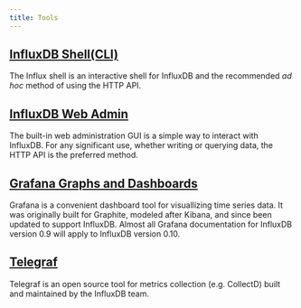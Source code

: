 ```yaml
---
title: Tools
---
```

## [InfluxDB Shell(CLI)](/influxdb/v0.11/tools/shell/)

The Influx shell is an interactive shell for InfluxDB and the recommended *ad hoc* method of using the HTTP API.

## [InfluxDB Web Admin](/influxdb/v0.11/tools/web_admin/)

The built-in web administration GUI is a simple way to interact with InfluxDB.
For any significant use, whether writing or querying data, the HTTP API is the preferred method.

## [Grafana Graphs and Dashboards](/influxdb/v0.11/tools/grafana/)

Grafana is a convenient dashboard tool for visuallizing time series data.
It was originally built for Graphite, modeled after Kibana, and since been updated to support InfluxDB.
Almost all Grafana documentation for InfluxDB version 0.9 will apply to InfluxDB version 0.10.

## [Telegraf](https://github.com/influxdb/telegraf)

Telegraf is an open source tool for metrics collection (e.g. CollectD) built and maintained by the InfluxDB team.
